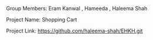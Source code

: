 Group Members: Eram Kanwal , Hameeda , Haleema Shah

Project Name: Shopping Cart

Project Link: https://github.com/haleema-shah/EHKH.git
